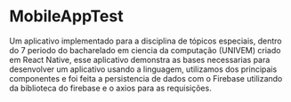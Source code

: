 # MobileAppTest
Um aplicativo implementado para a disciplina de tópicos especiais, dentro do 7 periodo do bacharelado em ciencia da computação (UNIVEM) criado em React Native, esse aplicativo demonstra as bases necessarias para desenvolver um aplicativo usando a linguagem, utilizamos dos principais componentes e foi feita a persistencia de dados com o Firebase utilizando da biblioteca do firebase e o axios para as requisições.
